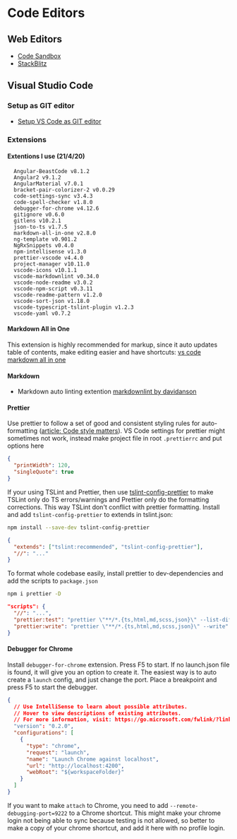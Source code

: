 # Code Editors

## Web Editors

- [Code Sandbox](https://codesandbox.io/)
- [StackBlitz](https://stackblitz.com/)

## Visual Studio Code

### Setup as GIT editor

- [Setup VS Code as GIT editor](https://stackoverflow.com/questions/30024353/how-to-use-visual-studio-code-as-default-editor-for-git)

### Extensions

#### Extentions I use (21/4/20)

```text
  Angular-BeastCode v8.1.2
  Angular2 v9.1.2
  AngularMaterial v7.0.1
  bracket-pair-colorizer-2 v0.0.29
  code-settings-sync v3.4.3
  code-spell-checker v1.8.0
  debugger-for-chrome v4.12.6
  gitignore v0.6.0
  gitlens v10.2.1
  json-to-ts v1.7.5
  markdown-all-in-one v2.8.0
  ng-template v0.901.2
  NgRxSnippets v0.4.0
  npm-intellisense v1.3.0
  prettier-vscode v4.4.0
  project-manager v10.11.0
  vscode-icons v10.1.1
  vscode-markdownlint v0.34.0
  vscode-node-readme v3.0.2
  vscode-npm-script v0.3.11
  vscode-readme-pattern v1.2.0
  vscode-sort-json v1.18.0
  vscode-typescript-tslint-plugin v1.2.3
  vscode-yaml v0.7.2
```

#### Markdown All in One

This extension is highly recommended for markup, since it auto updates table of contents, make editing easier and have shortcuts: [vs code markdown all in one](https://github.com/yzhang-gh/vscode-markdown)

#### Markdown

- Markdown auto linting extention [markdownlint by davidanson](https://github.com/DavidAnson/vscode-markdownlint.git)

#### Prettier

Use prettier to follow a set of good and consistent styling rules for auto-formatting ([article: Code style matters](https://christianlydemann.com/style-angular-apps-using-prettier-and-tslint/)). VS Code settings for prettier might sometimes not work, instead make project file in root `.prettierrc` and put options here

```json
{
  "printWidth": 120,
  "singleQuote": true
}
```

If your using TSLint and Prettier, then use [tslint-config-prettier](https://github.com/prettier/tslint-config-prettier) to make TSLint only do TS errors/warnings and Prettier only do the formatting corrections. This way TSLint don't conflict with prettier formatting.
Install and add `tslint-config-prettier` to extends in tslint.json:

```bash
npm install --save-dev tslint-config-prettier
```

```json
{
  "extends": ["tslint:recommended", "tslint-config-prettier"],
  "//": "..."
}
```

To format whole codebase easily, install prettier to dev-dependencies and add the scripts to `package.json`

```bash
npm i prettier -D
```

```json
"scripts": {
  "//": "...",
  "prettier:test": "prettier \"**/*.{ts,html,md,scss,json}\" --list-different",
  "prettier:write": "prettier \"**/*.{ts,html,md,scss,json}\" --write"
}
```

#### Debugger for Chrome

Install `debugger-for-chrome` extension. Press F5 to start. If no launch.json file is found, it will give you an option to create it. The easiest way is to auto create a `launch` config, and just change the port. Place a breakpoint and press F5 to start the debugger.

```json
{
  // Use IntelliSense to learn about possible attributes.
  // Hover to view descriptions of existing attributes.
  // For more information, visit: https://go.microsoft.com/fwlink/?linkid=830387
  "version": "0.2.0",
  "configurations": [
    {
      "type": "chrome",
      "request": "launch",
      "name": "Launch Chrome against localhost",
      "url": "http://localhost:4200",
      "webRoot": "${workspaceFolder}"
    }
  ]
}
```

If you want to make `attach` to Chrome, you need to add `--remote-debugging-port=9222` to a Chrome shortcut. This might make your chrome login not being able to sync because testing is not allowed, so better to make a copy of your chrome shortcut, and add it here with no profile login.
